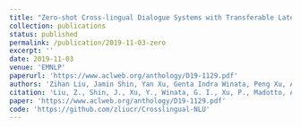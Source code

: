 ```yaml
---
title: "Zero-shot Cross-lingual Dialogue Systems with Transferable Latent Variables"
collection: publications
status: published
permalink: /publication/2019-11-03-zero
excerpt: ''
date: 2019-11-03
venue: 'EMNLP'
paperurl: 'https://www.aclweb.org/anthology/D19-1129.pdf'
authors: 'Zihan Liu, Jamin Shin, Yan Xu, Genta Indra Winata, Peng Xu, Andrea Madotto and Pascale Fung'
citation: 'Liu, Z., Shin, J., Xu, Y., Winata, G. I., Xu, P., Madotto, A., & Fung, P. (2019, November). Zero-shot Cross-lingual Dialogue Systems with Transferable Latent Variables. In Proceedings of the 2019 Conference on Empirical Methods in Natural Language Processing and the 9th International Joint Conference on Natural Language Processing (EMNLP-IJCNLP) (pp. 1297-1303).'
paper: 'https://www.aclweb.org/anthology/D19-1129.pdf'
code: 'https://github.com/zliucr/Crosslingual-NLU'
---
```

